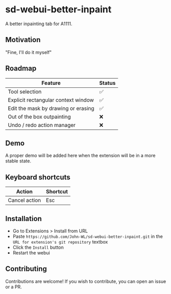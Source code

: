 # sd-webui-better-inpaint
A better inpainting tab for A1111. 

## Motivation
"Fine, I'll do it myself"

## Roadmap
| Feature                                        | Status       |
|------------------------------------------------|--------------|
| Tool selection                                 | ✅          |
| Explicit rectangular context window            | ✅          |
| Edit the mask by drawing or erasing            | ✅          |
| Out of the box outpainting                     | ❌          |
| Undo / redo action manager                     | ❌          |

## Demo
A proper demo will be added here when the extension will be in a more stable state. 

## Keyboard shortcuts
| Action                                        | Shortcut     |
|-----------------------------------------------|--------------|
| Cancel action                                 | Esc          |

## Installation
- Go to Extensions > Install from URL
- Paste `https://github.com/John-WL/sd-webui-better-inpaint.git` in the `URL for extension's git repository` textbox
- Click the `Install` button
- Restart the webui

## Contributing
Contributions are welcome! If you wish to contribute, you can open an issue or a PR. 
